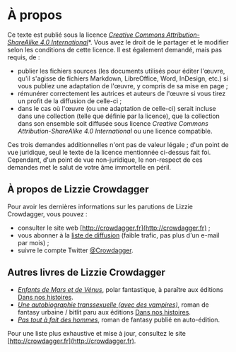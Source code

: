 À propos
========

Ce texte est publié sous la licence [*Creative Commons
Attribution-ShareAlike 4.0 International*](https://creativecommons.org/licenses/by-sa/4.0/)*. Vous
avez le droit de le partager et le modifier selon les conditions de
cette licence. Il est également demandé, mais pas requis, de : 

* publier les fichiers sources (les documents utilisés pour éditer
  l'œuvre, qu'il s'agisse de fichiers Markdown, LibreOffice, Word,
  InDesign, etc.) si vous publiez une adaptation de l'œuvre, y compris
  de sa mise en page ; 
* rémunérer correctement les autrices et auteurs de l'œuvre si vous
  tirez un profit de la diffusion de celle-ci ; 
* dans le cas où l'œuvre (ou une adaptation de celle-ci) serait
  incluse dans une collection (telle que définie par la licence), que
  la collection dans son ensemble soit diffusée sous licence
  *Creative Commons Attribution-ShareAlike 4.0 International* ou une
  licence compatible. 

Ces trois demandes additionnelles n'ont pas de valeur légale ; d'un
point de vue juridique, seul le texte de la licence mentionnée
ci-dessus fait foi. Cependant, d'un point de vue non-juridique, le
non-respect de ces demandes met le salut de votre âme immortelle en
péril.

À propos de Lizzie Crowdagger 
-----------------------------

Pour avoir les dernières informations sur les parutions de Lizzie
Crowdagger, vous pouvez :

* consulter le site web [http://crowdagger.fr](http://crowdagger.fr) ;
* vous abonner à la
[liste de diffusion](http://lists.crowdagger.fr/wws/info/crowdagger)
(faible trafic, pas plus d'un e-mail par mois) ;
* suivre le compte Twitter
[@Crowdagger](https://twitter.com/Crowdagger).

Autres livres de Lizzie Crowdagger 
----------------------------------

* [*Enfants de Mars et de Vénus*](http://crowdagger.fr/index.php?post/2015/12/03/Enfants-de-Mars-et-de-V%C3%A9nus),
polar fantastique, à paraître aux éditions [Dans nos histoires](http://dansnoshistoires.org).
* [*Une autobiographie transsexuelle (avec des vampires)*](http://crowdagger.fr/index.php?post/2011/10/16/Une-autobiographie-transsexuelle-%28avec-des-vampires%29), roman de
fantasy urbaine / bitlit paru aux éditions [Dans nos histoires](http://dansnoshistoires.org).
* [*Pas tout à fait des hommes*](http://crowdagger.fr/index.php?post/2010/08/12/Pas-tout-%C3%A0-fait-des-hommes),
roman de fantasy publié en
auto-édition.

Pour une liste plus exhaustive et mise à jour, consultez le site [http://crowdagger.fr](http://crowdagger.fr).

